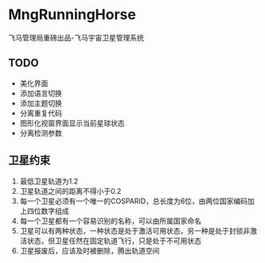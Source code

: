 # MngRunningHorse
飞马管理局重磅出品-飞马宇宙卫星管理系统

## TODO

- 美化界面
- 添加语言切换
- 添加主题切换
- 分离重复代码
- 图形化视窗界面显示当前星球状态
- 分离检测参数

## 卫星约束

1. 最低卫星轨道为1.2
2. 卫星轨道之间的距离不得小于0.2
3. 每一个卫星必须有一个唯一的COSPARID，总长度为6位，由两位国家编码加上四位数字组成
4. 每一个卫星都有一个容易识别的名称，可以由所属国家命名
5. 卫星可以有两种状态，一种状态是处于激活可用状态，另一种是处于封锁非激活状态，但卫星任然在固定轨道飞行，只是处于不可用状态
6. 卫星报废后，应该及时被删除，腾出轨道空间